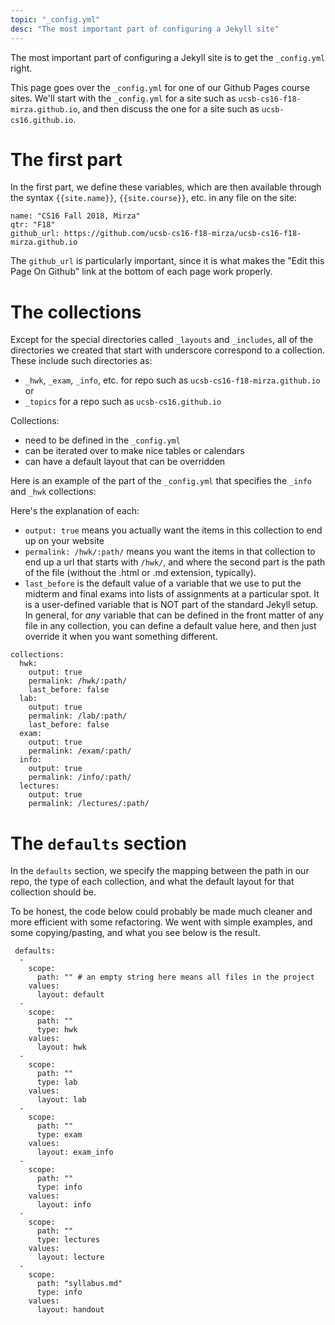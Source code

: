 ```yaml
---
topic: "_config.yml"
desc: "The most important part of configuring a Jekyll site"
---
```


The most important part of configuring a Jekyll site is to get the `_config.yml` right.

This page goes over the `_config.yml` for one of our Github Pages course sites.  We'll start with the `_config.yml`
for a site such as `ucsb-cs16-f18-mirza.github.io`, and then discuss the one for a site such as `ucsb-cs16.github.io`.

# The first part

In the first part, we define these variables, which are then available through the syntax
`{{site.name}}`, `{{site.course}}`, etc. in any file on the site:

```
name: "CS16 Fall 2018, Mirza"
qtr: "F18"
github_url: https://github.com/ucsb-cs16-f18-mirza/ucsb-cs16-f18-mirza.github.io
```

The `github_url` is particularly important, since it is what makes the "Edit this Page On Github" link at the
bottom of each page work properly.

# The collections

Except for the special directories called `_layouts` and `_includes`, all of the directories we created
that start with underscore correspond to a collection.  These include such directories as:
* `_hwk`, `_exam`, `_info`, etc. for repo such as `ucsb-cs16-f18-mirza.github.io` or
* `_topics` for a repo such as `ucsb-cs16.github.io`

Collections:
* need to be defined in the `_config.yml`
* can be iterated over to make nice tables or calendars
* can have a default layout that can be overridden 

Here is an example of the part of the `_config.yml` that specifies the `_info` and `_hwk` collections:

Here's the explanation of each:
* `output: true` means you actually want the items in this collection to end up on your website
* `permalink: /hwk/:path/` means you want the items in that collection to end up a url that starts with `/hwk/`, and where the second part is the path of the file (without the .html or .md extension, typically).
* `last_before` is the default value of a variable that we use to put the midterm and final exams into lists of 
   assignments at a particular spot.   It is a user-defined variable that is NOT part of the standard Jekyll setup.
   In general, for *any* variable that can be defined in the front matter of any file in any collection, you can
   define a default value here, and then just override it when you want something different.

```
collections:
  hwk:
    output: true
    permalink: /hwk/:path/
    last_before: false
  lab:
    output: true
    permalink: /lab/:path/
    last_before: false
  exam:
    output: true
    permalink: /exam/:path/
  info:
    output: true
    permalink: /info/:path/
  lectures:
    output: true
    permalink: /lectures/:path/
 ```
 
# The `defaults` section
 
In the `defaults` section, we specify the mapping between the path in our repo,  the type of each collection,
and what the default layout for that collection should be.

To be honest, the code below could probably be made much cleaner and more efficient with some refactoring.
We went with simple examples, and some copying/pasting, and what you see below is the result.
 
``` 
 defaults:
  -
    scope:
      path: "" # an empty string here means all files in the project
    values:
      layout: default
  -
    scope:
      path: ""
      type: hwk
    values:
      layout: hwk
  -
    scope:
      path: ""
      type: lab
    values:
      layout: lab
  -
    scope:
      path: ""
      type: exam
    values:
      layout: exam_info
  -
    scope:
      path: ""
      type: info
    values:
      layout: info
  -
    scope:
      path: ""
      type: lectures
    values:
      layout: lecture
  -
    scope:
      path: "syllabus.md"
      type: info
    values:
      layout: handout
```
